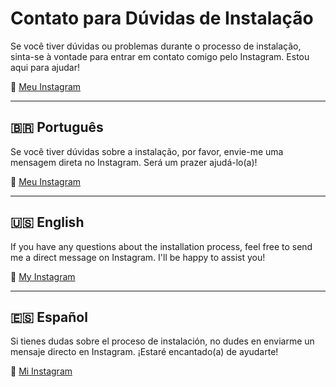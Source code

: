 # Contato para Dúvidas de Instalação

Se você tiver dúvidas ou problemas durante o processo de instalação, sinta-se à vontade para entrar em contato comigo pelo Instagram. Estou aqui para ajudar!  

📲 [Meu Instagram](https://www.instagram.com/roge_rdv)

---

## 🇧🇷 Português  
Se você tiver dúvidas sobre a instalação, por favor, envie-me uma mensagem direta no Instagram. Será um prazer ajudá-lo(a)!  

📲 [Meu Instagram](https://www.instagram.com/roge_rdv)

---

## 🇺🇸 English  
If you have any questions about the installation process, feel free to send me a direct message on Instagram. I'll be happy to assist you!  

📲 [My Instagram](https://www.instagram.com/roge_rdv)

---

## 🇪🇸 Español  
Si tienes dudas sobre el proceso de instalación, no dudes en enviarme un mensaje directo en Instagram. ¡Estaré encantado(a) de ayudarte!  

📲 [Mi Instagram](https://www.instagram.com/roge_rdv)
